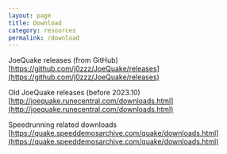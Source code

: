 ```yaml
---
layout: page
title: Download
category: resources
permalink: /download
---
```


JoeQuake releases (from GitHub)  
[https://github.com/j0zzz/JoeQuake/releases](https://github.com/j0zzz/JoeQuake/releases)

Old JoeQuake releases (before 2023.10)  
[http://joequake.runecentral.com/downloads.html](http://joequake.runecentral.com/downloads.html)

Speedrunning related downloads  
[https://quake.speeddemosarchive.com/quake/downloads.html](https://quake.speeddemosarchive.com/quake/downloads.html)
